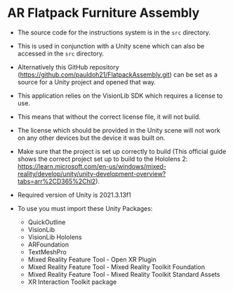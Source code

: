 # AR Flatpack Furniture Assembly

* The source code for the instructions system is in the `src` directory.
* This is used in conjunction with a Unity scene which can also be accessed in the `src` directory.
* Alternatively this GitHub repository (https://github.com/pauldoh21/FlatpackAssembly.git) can be set as a source for a Unity project and opened that way.
* This application relies on the VisionLib SDK which requires a license to use.
* This means that without the correct license file, it will not build.
* The license which should be provided in the Unity scene will not work on any other devices but the device it was built on.
* Make sure that the project is set up correctly to build (This official guide shows the correct project set up to build to the Hololens 2: https://learn.microsoft.com/en-us/windows/mixed-reality/develop/unity/unity-development-overview?tabs=arr%2CD365%2Chl2).
* Required version of Unity is 2021.3.13f1

* To use you must import these Unity Packages:

    - QuickOutline
    - VisionLib
    - VisionLib Hololens
    - ARFoundation
    - TextMeshPro
    - Mixed Reality Feature Tool - Open XR Plugin
    - Mixed Reality Feature Tool - Mixed Reality Toolkit Foundation
    - Mixed Reality Feature Tool - Mixed Reality Toolkit Standard Assets
    - XR Interaction Toolkit package